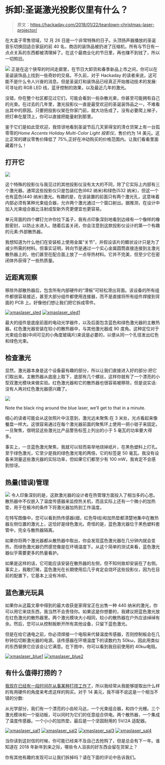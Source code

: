 # 拆卸:圣诞激光投影仪里有什么？

> 原文：<https://hackaday.com/2018/01/22/teardown-christmas-laser-projector/>

在大盒子零售领域，12 月 26 日是一个非常特殊的日子。头顶扬声器播放的圣诞音乐切换回适合家庭的前 40 名，商店的装饰品被扔进了压缩机，所有与节日有一点点关系的东西都被清理掉了。在这个最商业化的节日里，再也赚不到钱了，所以一切照旧。

[![](img/e0ceb99916c8f753c0bbf4c1885ab403.png)](https://hackaday.com/wp-content/uploads/2018/01/xmaslaser_box1.jpg) 正是在这个狭窄的时间走廊里，在节日大卸货和春季新品上市之间，你可以在圣诞装饰品上找到一些奇妙的交易。不久前，对于 Hackaday 的读者来说，这可能不是什么令人兴奋的消息。但是圣诞灯和装饰品已经真正开始推动技术的发展:可寻址的 RGB LED 线，蓝牙控制的效果，以及最近几年的激光。

没错，你在整个社区都见过它们，可能会看到一些杂散光束，你甚至可能拥有自己的光束。在过去的几年里，激光投影仪一直是最受欢迎的圣诞装饰品之一，不难看出其中的原因。只要把投影仪架在你家门前，就大功告成了。没有必要爬上梯子，把灯串在屋顶上，你可以直接把能量射到那里。

鉴于它们是如此受欢迎，我惊讶地看到圣诞节后几天家得宝的清仓货架上有一台孤零零的*Home Accents Holiday Multi-Color Light 投影仪*，售价约为 14 美元。这比正常的建议零售价降低了 75%,正好在冲动购买的价格范围内。让我们看看里面藏着什么！

## 打开它

[![](img/c3f1635b13a82a5a5535d67fdaf247c7.png)](https://hackaday.com/wp-content/uploads/2018/01/xmaslaser_extheat.jpg)

这个特殊的投影仪与我见过的其他投影仪没有太大的不同，除了它实际上内部有三个激光器。通常这些投影仪只是包装红色(662 纳米)和绿色(532 纳米)，但这一个也有蓝色(440 纳米)激光。有趣的是，在该装置的前面只有两个激光孔，这意味着内部必须有某种光束组合器，允许两个激光通过一个窗口射出。据推测，在设计中加入光束组合器比注射成型新外壳更便宜也更容易。

单元背面的四个螺钉允许你拉下盖子，我有点印象深刻地看到边缘有一个像样的橡胶密封，以防止水进入。随着后盖关闭，你会注意到这款投影仪设计的第一个有趣的元素:外部散热器。

我想知道为什么他们在安装桩上使用金属“关节”，并假设该片的鳍状设计只是为了减少所需的材料。但事实证明，转向节是通过一个实心金属圆筒直接连接到主激光散热器上的，他们甚至在配合面上放了一点导热材料。它并不完美，但至少它在密闭体外获得了一些热质量。

## 近距离观察

移除外部散热器后，包含所有内部硬件的“滑板”可轻松滑出背面。该设备的所有组件都很容易接近，甚至大部分组件都使用连接器，而不是直接将所有组件焊接到背面的 PCB 上。好像他们想让我们把它拆成零件。

 [![xmaslaser_sled](img/42d92857d4be60664134c13c352c2474.png "xmaslaser_sled")](https://i0.wp.com/hackaday.com/wp-content/uploads/2018/01/xmaslaser_sled.jpg?ssl=1)  [![xmaslaser_sled1](img/b7c94f2359e085b867e33cd138bc02c5.png "xmaslaser_sled1")](https://i0.wp.com/hackaday.com/wp-content/uploads/2018/01/xmaslaser_sled1.jpg?ssl=1) 

最大的组件是底座前面的电动光学器件，以及后面包含蓝色和绿色激光器的主散热器。红色激光器安装在较小的散热器中，与其他激光器成 90 度角。这种定位对于光束组合器(中间可见的小角度玻璃片)来说是必要的，以便从同一个孔径发出红色和绿色光束。

## 检查激光

显然，激光器本身是这个设备最有趣的部分，所以让我们直接进入好的部分:把它们取出来。主散热器从底座上取下，底部有几个螺丝，这样你就有了一个漂亮的小型双激光模块来做实验。红色激光器和它的散热器也很容易被移除，但是说实话:没有人再对红色激光器感兴趣了。

[![](img/2c2a9c1f9f69b3ed87319ab4775efad8.png)](https://hackaday.com/wp-content/uploads/2018/01/xmaslaser_laserfront.jpg)

Note the black ring around the blue laser, we’ll get to that in a minute.

细心的读者可能会从这张照片中注意到，激光远未聚焦:在 3 米处，光点看起来像餐盘一样大。这很容易通过在每个激光器前面的聚焦环上使用一把小钳子来固定。一旦聚焦，很明显这些激光比产品警告标签上列出的小于 5 毫瓦的功率要大得多。

事实上，一旦蓝色激光聚焦，我就可以轻而易举地烧掉纸片，在黑色塑料上打孔。至于绿色激光，它至少是我的绿色激光笔的两倍，它的标签是 50 毫瓦。我没有设备来测量这些激光器的实际功率，但如果它们都至少有 100 mW，我肯定不会感到惊讶。

## 热量(错误)管理

[![](img/986909028d6756cc6f306c3c8df06f03.png)](https://hackaday.com/wp-content/uploads/2018/01/xmaslaser_heatsink.jpg) 令人印象深刻的是，这款激光器的设计者在热管理方面投入了相当多的心思。散热器中不仅嵌入了温度传感器来监控热关机，而且实际上还有一个微小的加热垫，用于在极冷的条件下将激光器加热到工作温度。

在特写图像中，您可以看到热传感器(细，红色导线)和加热垫都清楚地集中在散热器左侧位置的激光上，这恰好是绿色激光。奇怪的是，蓝色激光器位于黑色塑料套管中，完全与散热器隔离。

如果你将两个激光器都从散热器中取出，你会发现蓝色激光器在几分钟内就会变热，而绿色激光器仍然感觉像是在环境温度下。从这个简单的测试来看，蓝色激光器似乎需要更多的热量看护。

如果是这样的话，它可能应该安装在散热器的左侧，但不知何故却安装在了右侧。事实上，我敢打赌，蓝色激光在长期使用后几乎肯定会烧坏这些投影仪，因为在目前的配置下，它基本上没有冷却。

## 蓝色激光玩具

如果你从这篇文章中得到的最大收获是家得宝正在出售一种 440 纳米的激光，你可以用它来烧东西，我当然不会责怪你。如果这是你想要的，我建议把蓝色激光放在红色激光的散热器里。两个激光模块大小相同，较小的散热器在户外应该绰绰有余。然后，您可以从控制板断开所有其他设备，只留下蓝色激光。

但是在给它通电之前，你必须焊接一个电阻来代替温度传感器，否则控制板会在几秒钟后切断激光器的电源。该传感器在环境温度下的读数约为 50kω，因此用类似的东西替换它应该会让它满意。在下图中，你可以看到我目前使用的 40kω电阻。

 [![xmaslaser_blue1](img/37ac1a65c8840441e6b474fde2716453.png "xmaslaser_blue1")](https://i0.wp.com/hackaday.com/wp-content/uploads/2018/01/xmaslaser_blue1.jpg?ssl=1)  [![xmaslaser_blue2](img/ddca45b9529f9d2c0521b0d7e0040bc8.png "xmaslaser_blue2")](https://i0.wp.com/hackaday.com/wp-content/uploads/2018/01/xmaslaser_blue2.jpg?ssl=1) 

## 有什么值得打捞的？

[我现在已经有一段时间在从事某种打捞工作了](https://hackaday.com/2017/12/07/my-kingdom-for-a-capacitor/)，所以我经常从我能够提取出什么样的有用硬件的角度来考虑这样的购买。对于 14 美元，我不得不说这是一个相当不错的分数:

从光学部分，我们有一个漂亮的小齿轮马达，一个光束组合器，和四个光栅。三个激光模块和一个驱动板，可以同时为它们的任意组合供电。两个散热器，一个集成了温度传感器。一个小小的加热垫，最后是一个坚固耐用的 5V/2A 适配器。

 [![xmaslaser_sal1](img/e1917cc0a76534db7812bb3fb2cad0a7.png "xmaslaser_sal1")](https://i0.wp.com/hackaday.com/wp-content/uploads/2018/01/xmaslaser_sal1.jpg?ssl=1)  [![xmaslaser_sal2](img/d4b8de0813378b047b4ebb5d9fafe307.png "xmaslaser_sal2")](https://i0.wp.com/hackaday.com/wp-content/uploads/2018/01/xmaslaser_sal2.jpg?ssl=1)  [![xmaslaser_sal3](img/493ccdc4b051270136b9935ae25c0d2b.png "xmaslaser_sal3")](https://i0.wp.com/hackaday.com/wp-content/uploads/2018/01/xmaslaser_sal3.jpg?ssl=1)  [![xmaslaser_sal4](img/a8783fc3942cc3abbd81723bf9c58107.png "xmaslaser_sal4")](https://i0.wp.com/hackaday.com/wp-content/uploads/2018/01/xmaslaser_sal4.jpg?ssl=1) 

当你读到这封信的时候，你可能已经来不及自己去抢购了，但是总会有下一年。谁知道在 2018 年新年到来之际，哪些令人沮丧的好东西会留在货架上？

你有其他有趣的发现可以让我们拆掉吗？请在下面的评论中告诉我们。